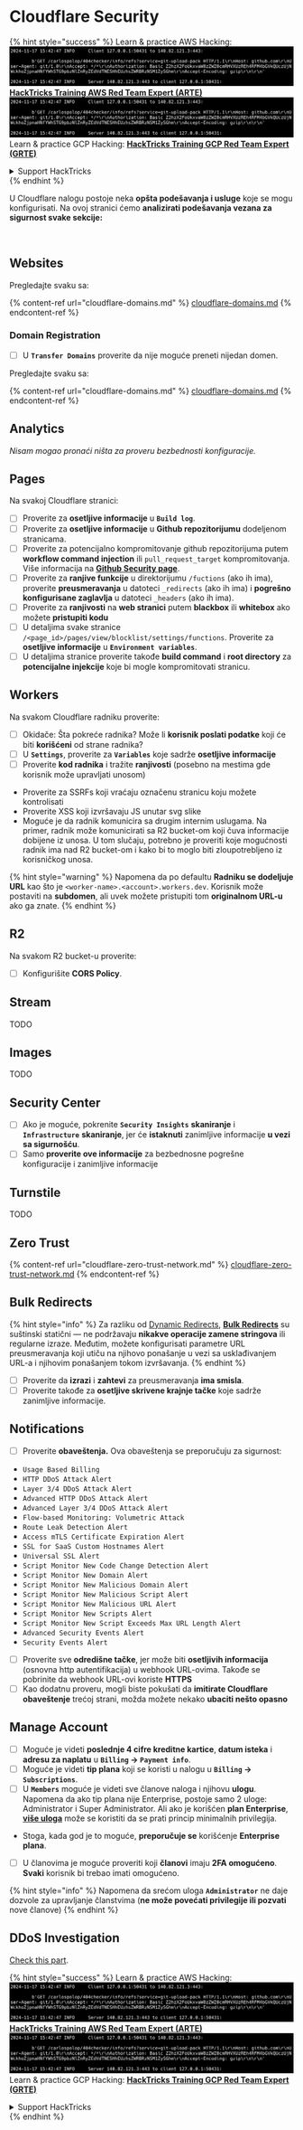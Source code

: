 # Cloudflare Security

{% hint style="success" %}
Learn & practice AWS Hacking:<img src="../../.gitbook/assets/image (1).png" alt="" data-size="line">[**HackTricks Training AWS Red Team Expert (ARTE)**](https://training.hacktricks.xyz/courses/arte)<img src="../../.gitbook/assets/image (1).png" alt="" data-size="line">\
Learn & practice GCP Hacking: <img src="../../.gitbook/assets/image (2).png" alt="" data-size="line">[**HackTricks Training GCP Red Team Expert (GRTE)**<img src="../../.gitbook/assets/image (2).png" alt="" data-size="line">](https://training.hacktricks.xyz/courses/grte)

<details>

<summary>Support HackTricks</summary>

* Check the [**subscription plans**](https://github.com/sponsors/carlospolop)!
* **Join the** 💬 [**Discord group**](https://discord.gg/hRep4RUj7f) or the [**telegram group**](https://t.me/peass) or **follow** us on **Twitter** 🐦 [**@hacktricks\_live**](https://twitter.com/hacktricks\_live)**.**
* **Share hacking tricks by submitting PRs to the** [**HackTricks**](https://github.com/carlospolop/hacktricks) and [**HackTricks Cloud**](https://github.com/carlospolop/hacktricks-cloud) github repos.

</details>
{% endhint %}

U Cloudflare nalogu postoje neka **opšta podešavanja i usluge** koje se mogu konfigurisati. Na ovoj stranici ćemo **analizirati podešavanja vezana za sigurnost svake sekcije:**

<figure><img src="../../.gitbook/assets/image (117).png" alt=""><figcaption></figcaption></figure>

## Websites

Pregledajte svaku sa:

{% content-ref url="cloudflare-domains.md" %}
[cloudflare-domains.md](cloudflare-domains.md)
{% endcontent-ref %}

### Domain Registration

* [ ] U **`Transfer Domains`** proverite da nije moguće preneti nijedan domen.

Pregledajte svaku sa:

{% content-ref url="cloudflare-domains.md" %}
[cloudflare-domains.md](cloudflare-domains.md)
{% endcontent-ref %}

## Analytics

_Nisam mogao pronaći ništa za proveru bezbednosti konfiguracije._

## Pages

Na svakoj Cloudflare stranici:

* [ ] Proverite za **osetljive informacije** u **`Build log`**.
* [ ] Proverite za **osetljive informacije** u **Github repozitorijumu** dodeljenom stranicama.
* [ ] Proverite za potencijalno kompromitovanje github repozitorijuma putem **workflow command injection** ili `pull_request_target` kompromitovanja. Više informacija na [**Github Security page**](../github-security/).
* [ ] Proverite za **ranjive funkcije** u direktorijumu `/fuctions` (ako ih ima), proverite **preusmeravanja** u datoteci `_redirects` (ako ih ima) i **pogrešno konfigurisane zaglavlja** u datoteci `_headers` (ako ih ima).
* [ ] Proverite za **ranjivosti** na **web stranici** putem **blackbox** ili **whitebox** ako možete **pristupiti kodu**
* [ ] U detaljima svake stranice `/<page_id>/pages/view/blocklist/settings/functions`. Proverite za **osetljive informacije** u **`Environment variables`**.
* [ ] U detaljima stranice proverite takođe **build command** i **root directory** za **potencijalne injekcije** koje bi mogle kompromitovati stranicu.

## **Workers**

Na svakom Cloudflare radniku proverite:

* [ ] Okidače: Šta pokreće radnika? Može li **korisnik poslati podatke** koji će biti **korišćeni** od strane radnika?
* [ ] U **`Settings`**, proverite za **`Variables`** koje sadrže **osetljive informacije**
* [ ] Proverite **kod radnika** i tražite **ranjivosti** (posebno na mestima gde korisnik može upravljati unosom)
* Proverite za SSRFs koji vraćaju označenu stranicu koju možete kontrolisati
* Proverite XSS koji izvršavaju JS unutar svg slike
* Moguće je da radnik komunicira sa drugim internim uslugama. Na primer, radnik može komunicirati sa R2 bucket-om koji čuva informacije dobijene iz unosa. U tom slučaju, potrebno je proveriti koje mogućnosti radnik ima nad R2 bucket-om i kako bi to moglo biti zloupotrebljeno iz korisničkog unosa.

{% hint style="warning" %}
Napomena da po defaultu **Radniku se dodeljuje URL** kao što je `<worker-name>.<account>.workers.dev`. Korisnik može postaviti na **subdomen**, ali uvek možete pristupiti tom **originalnom URL-u** ako ga znate.
{% endhint %}

## R2

Na svakom R2 bucket-u proverite:

* [ ] Konfigurišite **CORS Policy**.

## Stream

TODO

## Images

TODO

## Security Center

* [ ] Ako je moguće, pokrenite **`Security Insights`** **skaniranje** i **`Infrastructure`** **skaniranje**, jer će **istaknuti** zanimljive informacije **u vezi sa sigurnošću**.
* [ ] Samo **proverite ove informacije** za bezbednosne pogrešne konfiguracije i zanimljive informacije

## Turnstile

TODO

## **Zero Trust**

{% content-ref url="cloudflare-zero-trust-network.md" %}
[cloudflare-zero-trust-network.md](cloudflare-zero-trust-network.md)
{% endcontent-ref %}

## Bulk Redirects

{% hint style="info" %}
Za razliku od [Dynamic Redirects](https://developers.cloudflare.com/rules/url-forwarding/dynamic-redirects/), [**Bulk Redirects**](https://developers.cloudflare.com/rules/url-forwarding/bulk-redirects/) su suštinski statični — ne podržavaju **nikakve operacije zamene stringova** ili regularne izraze. Međutim, možete konfigurisati parametre URL preusmeravanja koji utiču na njihovo ponašanje u vezi sa usklađivanjem URL-a i njihovim ponašanjem tokom izvršavanja.
{% endhint %}

* [ ] Proverite da **izrazi** i **zahtevi** za preusmeravanja **ima smisla**.
* [ ] Proverite takođe za **osetljive skrivene krajnje tačke** koje sadrže zanimljive informacije.

## Notifications

* [ ] Proverite **obaveštenja.** Ova obaveštenja se preporučuju za sigurnost:
* `Usage Based Billing`
* `HTTP DDoS Attack Alert`
* `Layer 3/4 DDoS Attack Alert`
* `Advanced HTTP DDoS Attack Alert`
* `Advanced Layer 3/4 DDoS Attack Alert`
* `Flow-based Monitoring: Volumetric Attack`
* `Route Leak Detection Alert`
* `Access mTLS Certificate Expiration Alert`
* `SSL for SaaS Custom Hostnames Alert`
* `Universal SSL Alert`
* `Script Monitor New Code Change Detection Alert`
* `Script Monitor New Domain Alert`
* `Script Monitor New Malicious Domain Alert`
* `Script Monitor New Malicious Script Alert`
* `Script Monitor New Malicious URL Alert`
* `Script Monitor New Scripts Alert`
* `Script Monitor New Script Exceeds Max URL Length Alert`
* `Advanced Security Events Alert`
* `Security Events Alert`
* [ ] Proverite sve **odredišne tačke**, jer može biti **osetljivih informacija** (osnovna http autentifikacija) u webhook URL-ovima. Takođe se pobrinite da webhook URL-ovi koriste **HTTPS**
* [ ] Kao dodatnu proveru, mogli biste pokušati da **imitirate Cloudflare obaveštenje** trećoj strani, možda možete nekako **ubaciti nešto opasno**

## Manage Account

* [ ] Moguće je videti **poslednje 4 cifre kreditne kartice**, **datum isteka** i **adresu za naplatu** u **`Billing` -> `Payment info`**.
* [ ] Moguće je videti **tip plana** koji se koristi u nalogu u **`Billing` -> `Subscriptions`**.
* [ ] U **`Members`** moguće je videti sve članove naloga i njihovu **ulogu**. Napomena da ako tip plana nije Enterprise, postoje samo 2 uloge: Administrator i Super Administrator. Ali ako je korišćen **plan Enterprise**, [**više uloga**](https://developers.cloudflare.com/fundamentals/account-and-billing/account-setup/account-roles/) može se koristiti da se prati princip minimalnih privilegija.
* Stoga, kada god je to moguće, **preporučuje se** korišćenje **Enterprise plana**.
* [ ] U članovima je moguće proveriti koji **članovi** imaju **2FA omogućeno**. **Svaki** korisnik bi trebao imati omogućeno.

{% hint style="info" %}
Napomena da srećom uloga **`Administrator`** ne daje dozvole za upravljanje članstvima (**ne može povećati privilegije ili pozvati** nove članove)
{% endhint %}

## DDoS Investigation

[Check this part](cloudflare-domains.md#cloudflare-ddos-protection).

{% hint style="success" %}
Learn & practice AWS Hacking:<img src="../../.gitbook/assets/image (1).png" alt="" data-size="line">[**HackTricks Training AWS Red Team Expert (ARTE)**](https://training.hacktricks.xyz/courses/arte)<img src="../../.gitbook/assets/image (1).png" alt="" data-size="line">\
Learn & practice GCP Hacking: <img src="../../.gitbook/assets/image (2).png" alt="" data-size="line">[**HackTricks Training GCP Red Team Expert (GRTE)**<img src="../../.gitbook/assets/image (2).png" alt="" data-size="line">](https://training.hacktricks.xyz/courses/grte)

<details>

<summary>Support HackTricks</summary>

* Check the [**subscription plans**](https://github.com/sponsors/carlospolop)!
* **Join the** 💬 [**Discord group**](https://discord.gg/hRep4RUj7f) or the [**telegram group**](https://t.me/peass) or **follow** us on **Twitter** 🐦 [**@hacktricks\_live**](https://twitter.com/hacktricks\_live)**.**
* **Share hacking tricks by submitting PRs to the** [**HackTricks**](https://github.com/carlospolop/hacktricks) and [**HackTricks Cloud**](https://github.com/carlospolop/hacktricks-cloud) github repos.

</details>
{% endhint %}
